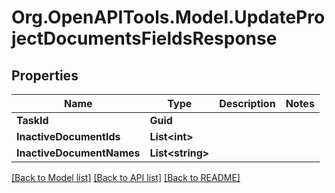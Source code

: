 
# Org.OpenAPITools.Model.UpdateProjectDocumentsFieldsResponse

## Properties

Name | Type | Description | Notes
------------ | ------------- | ------------- | -------------
**TaskId** | **Guid** |  | 
**InactiveDocumentIds** | **List&lt;int&gt;** |  | 
**InactiveDocumentNames** | **List&lt;string&gt;** |  | 

[[Back to Model list]](../README.md#documentation-for-models)
[[Back to API list]](../README.md#documentation-for-api-endpoints)
[[Back to README]](../README.md)

